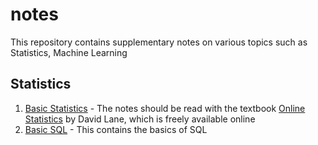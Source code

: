 # notes
This repository contains supplementary notes on various topics such as Statistics, Machine Learning

## Statistics
1. [Basic Statistics](https://github.com/dvpramodkumar/notes/blob/master/Statistics/Basic_Statistics.pdf) - The notes should be read with the textbook [Online Statistics](http://onlinestatbook.com/2/index.html) by David Lane, which is freely available online
2. [Basic SQL](https://github.com/dvpramodkumar/notes/blob/master/Basic_SQL.pdf) - This contains the basics of SQL
